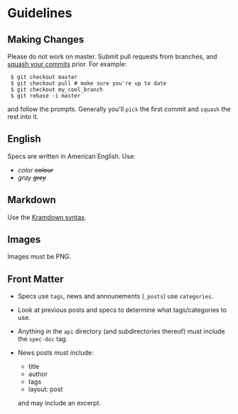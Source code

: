 # Guidelines

## Making Changes

Please do not work on master. Submit pull requests from branches, and [squash your commits][squash] prior. For example:

```
 $ git checkout master 
 $ git checkout pull # make sure you're up to date
 $ git checkout my_cool_branch
 $ git rebase -i master
```

and follow the prompts. Generally you'll `pick` the first commit and `squash` the rest into it.

## English

Specs are written in American English. Use:

* *color* ~~*colour*~~
* *gray* ~~*grey*~~

## Markdown

Use the [Kramdown syntax][kram].

## Images

Images must be PNG.

## Front Matter

 * Specs use `tags`, news and announements (`_posts`) use `categories`.
 * Look at previous posts and specs to determine what tags/categories to use. 
 * Anything in the `api` directory (and subdirectories thereof) must include the `spec-doc` tag.
 * News posts must include:

    * title
    * author
    * tags
    * layout: post

    and may include an excerpt.

[kram]: http://kramdown.gettalong.org/syntax.html
[squash]: http://lmgtfy.com/?q=Squash+git+commits
